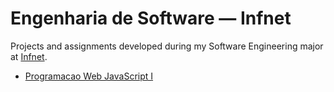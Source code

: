 # Engenharia de Software — Infnet

Projects and assignments developed during my Software Engineering major at [Infnet](https://www.infnet.edu.br).

- [Programacao Web JavaScript I](./web_js_i)
